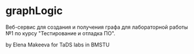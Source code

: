 # graphLogic
Веб-сервис для создания и получения графа для лабораторной работы №1 по курсу "Тестирование и отладка ПО".

by Elena Makeeva for TaDS labs in BMSTU
